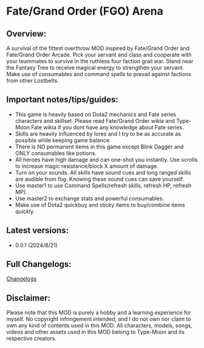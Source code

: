# Fate/Grand Order (FGO) Arena

## Overview:
A survival of the fittest overthrow MOD inspired by Fate/Grand Order and Fate/Grand Order Arcade.
Pick your servant and class and cooperate with your teammates to survive in the ruthless four faction grail war.
Stand near the Fantasy Tree to receive magical energy to strengthen your servant.
Make use of consumables and command spells to prevail against factions from other Lostbelts.

## Important notes/tips/guides:
* This game is heavily based on Dota2 mechanics and Fate series characters and skillset. Please read Fate/Grand Order wikia and Type-Moon Fate wikia if you dont have any knowledge about Fate series.
* Skills are heavily influenced by lores and I try to be as accurate as possible while keeping game balance.
* There is NO permanent items in this game except Blink Dagger and ONLY consumables like potions. 
* All heroes have high damage and can one-shot you instantly. Use scrolls to increase magic resistance/block X amount of damage.
* Turn on your sounds. All skills have sound cues and long ranged skills are audible from fog. Knowing these sound cues can save yourself.
* Use master1 to use Command Spells(refresh skills, refresh HP, refresh MP).
* Use master2 to exchange stats and powerful consumables.
* Make use of Dota2 quickbuy and sticky items to buy/combine items quickly.


## Latest versions:
* 0.0.1 (2024/8/21)

## Full Changelogs:
[Changelogs](https://github.com/SeraphOfDarkness/FGO_Arena/wiki/Full-Changelogs)

## Disclaimer:
Please note that this MOD is purely a hobby and a learning experience for myself.
No copyright infringement intended, and I do not own nor claim to own any kind of contents used in this MOD.
All characters, models, songs, videos and other assets used in this MOD belong to Type-Moon and its respective creators.